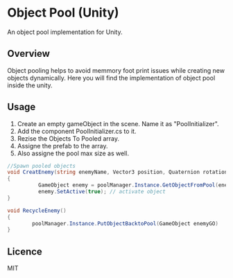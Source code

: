 Object Pool (Unity)
=================

An object pool implementation for Unity.

Overview
----
Object pooling helps to avoid memmory foot print issues while creating new objects dynamically. Here you will find the implementation of 
object pool inside the unity.

Usage
----
1. Create an empty gameObject in the scene. Name it as "PoolInitializer".
2. Add the component PoolInitializer.cs to it.
3. Rezise the Objects To Pooled array.
4. Assigne the prefab to the array.
5. Also assigne the pool max size as well.


```csharp
//Spawn pooled objects
void CreatEnemy(string enemyName, Vector3 position, Quaternion rotation)
{
          GameObject enemy = poolManager.Instance.GetObjectFromPool(enemyName, position, rotation);
          enemy.SetActive(true); // activate object
}

void RecycleEnemy()
{
        poolManager.Instance.PutObjectBacktoPool(GameObject enemyGO)
}

```

Licence
---
MIT
